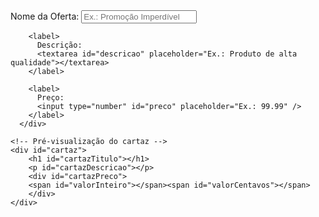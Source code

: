 <!DOCTYPE html>
<html lang="pt-br">
<head>
  <meta charset="UTF-8" />
  <meta name="viewport" content="width=device-width, initial-scale=1" />
  <link rel="stylesheet" href="bahiacartaz.css" />
  <link href="https://fonts.googleapis.com/css2?family=Sans+Serif:wght@700&display=swap" rel="stylesheet">
</head>
<body>
    <div>
      <!-- Configurações do cartaz -->
      <div>
        <label>
          Nome da Oferta:
          <input type="text" id="nomeOferta" placeholder="Ex.: Promoção Imperdível" />
        </label>

        <label>
          Descrição:
          <textarea id="descricao" placeholder="Ex.: Produto de alta qualidade"></textarea>
        </label>

        <label>
          Preço:
          <input type="number" id="preco" placeholder="Ex.: 99.99" />
        </label>
      </div>

    <!-- Pré-visualização do cartaz -->
    <div id="cartaz">
        <h1 id="cartazTitulo"></h1>
        <p id="cartazDescricao"></p>
        <div id="cartazPreco">
        <span id="valorInteiro"></span><span id="valorCentavos"></span>
        </div>
    </div>
    

  <script src="bahiacartaz.js"></script>
</body>
</html>
